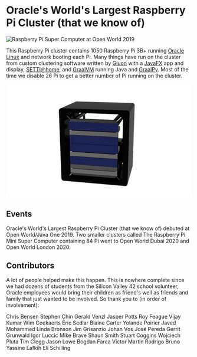 # Oracle's World's Largest Raspberry Pi Cluster (that we know of)

![Raspberry Pi Super Computer at Open World 2019](images/CodeOneSF2019-70.jpg)

This Raspberry Pi cluster contains 1050 Raspberry Pi 3B+ running [Oracle Linux](https://www.oracle.com/linux/) and network booting each Pi. Many things have run on the cluster from custom
clustering software written by [Gluon](https://gluonhq.com) with a [JavaFX](https://openjfx.io) app and display, [SETTI@home](https://setiathome.berkeley.edu),
and [GraalVM](https://github.com/oracle/graal) running Java and [GraalPy](https://github.com/oracle/graalpython). Most of the time we disable 26 Pi to get a better number of Pi running on the cluster.

![](images/MiniPiRendering.PNG)

## Events

Oracle's World's Largest Raspberry Pi Cluster (that we know of) debuted at Open World/Java One 2019. Two smaller clusters called The Raspberry Pi Mini Super Computer containing 84 Pi went to Open World Dubai 2020 and Open World London 2020.


## Contributors

A lot of people helped make this happen. This is nowhere complete since we
had dozens of students from the Silicon Valley 42 school volunteer, Oracle
employees would bring their children as friend's well as friends and family
that just wanted to be involved. So thank you to (in order of involvement):

Chris Bensen
Stephen Chin
Gerald Venzl
Jasper Potts
Roy Feague
Vijay Kumar
Wim Coekaerts
Eric Sedlar
Blaine Carter
Yolande Poirier
Javed Mohammed
Linda Bronson
Jim Grisanzio
Johan Vos
José Pereda
Gerrit Grunwald
Igor Luccic
Mike Brave
Shaun Smith
Stuart Coggins
Wojciech Pluta
Tim Clegg
Jason Lowe
Bogdan Farca
Victor Martin
Rodrigo Bruno
Yassine Lafkih
Eli Schilling

